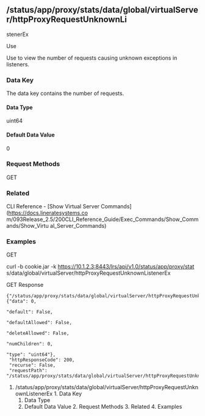 ## /status/app/proxy/stats/data/global/virtualServer/httpProxyRequestUnknownLi
stenerEx

Use

Use to view the number of requests causing unknown exceptions in listeners.

### Data Key

The data key contains the number of requests.

#### Data Type

uint64

#### Default Data Value

0

### Request Methods

GET

### Related

CLI Reference - [Show Virtual Server Commands](https://docs.lineratesystems.co
m/093Release_2.5/200CLI_Reference_Guide/Exec_Commands/Show_Commands/Show_Virtu
al_Server_Commands)

### Examples

GET

curl -b cookie.jar -k https://10.1.2.3:8443/lrs/api/v1.0/status/app/proxy/stat
s/data/global/virtualServer/httpProxyRequestUnknownListenerEx

GET Response

    
    {"/status/app/proxy/stats/data/global/virtualServer/httpProxyRequestUnknownListenerEx": {"data": 0,
                                                                                              "default": False,
                                                                                              "defaultAllowed": False,
                                                                                              "deleteAllowed": False,
                                                                                              "numChildren": 0,
                                                                                              "type": "uint64"},
     "httpResponseCode": 200,
     "recurse": False,
     "requestPath": "/status/app/proxy/stats/data/global/virtualServer/httpProxyRequestUnknownListenerEx"}
    

  1. /status/app/proxy/stats/data/global/virtualServer/httpProxyRequestUnknownListenerEx
    1. Data Key
      1. Data Type
      2. Default Data Value
    2. Request Methods
    3. Related
    4. Examples

